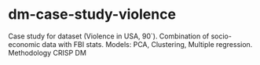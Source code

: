 # dm-case-study-violence
Case study for dataset (Violence in USA, 90`). Combination of socio-economic data with FBI stats. Models: PCA, Clustering, Multiple regression. Methodology CRISP DM
